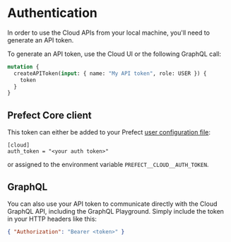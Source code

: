 # Authentication

In order to use the Cloud APIs from your local machine, you'll need to generate an API token.

To generate an API token, use the Cloud UI or the following GraphQL call:

```graphql
mutation {
  createAPIToken(input: { name: "My API token", role: USER }) {
    token
  }
}
```

## Prefect Core client

This token can either be added to your Prefect [user configuration file](../core_concepts/configuration.html):

```
[cloud]
auth_token = "<your auth token>"
```

or assigned to the environment variable `PREFECT__CLOUD__AUTH_TOKEN`.

## GraphQL

You can also use your API token to communicate directly with the Cloud GraphQL API, including the GraphQL Playground. Simply include the token in your HTTP headers like this:

```json
{ "Authorization": "Bearer <token>" }
```
